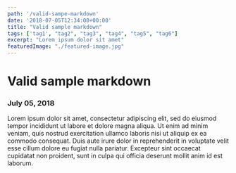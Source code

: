 ```yaml
---
path: '/valid-sampe-markdown'
date: '2018-07-05T12:34:00+00:00'
title: "Valid sample markdown"
tags: ['tag1', "tag2", "tag3", "tag4", "tag5", "tag6"]
excerpt: "Lorem ipsum dolor sit amet"
featuredImage: "./featured-image.jpg"
---
```


# Valid sample markdown

### July 05, 2018

Lorem ipsum dolor sit amet, consectetur adipiscing elit, sed do eiusmod tempor incididunt ut labore et dolore magna aliqua. Ut enim ad minim veniam, quis nostrud exercitation ullamco laboris nisi ut aliquip ex ea commodo consequat. Duis aute irure dolor in reprehenderit in voluptate velit esse cillum dolore eu fugiat nulla pariatur. Excepteur sint occaecat cupidatat non proident, sunt in culpa qui officia deserunt mollit anim id est laborum.
